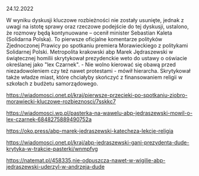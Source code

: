 24.12.2022

W wyniku dyskusji kluczowe rozbieżności nie zostały usunięte, jednak z uwagi na istotę sprawy oraz rzeczowe podejście do tej dyskusji, ustalono, że rozmowy będą kontynuowane – ocenił minister Sebastian Kaleta (Solidarna Polska). To pierwsze oficjalne komentarze polityków Zjednoczonej Prawicy po spotkaniu premiera Morawieckiego z politykami Solidarnej Polski. Metropolita krakowski abp Marek Jędraszewski w świątecznej homilii skrytykował prezydenckie weto do ustawy o oświacie określanej jako "lex Czarnek". - Nie wolno kierować się obawą przed niezadowoleniem czy też nawet protestami - mówił hierarcha. Skrytykował także władze miast, które chciałyby skończyć z finansowaniem religii w szkołach z budżetu samorządowego.

https://wiadomosci.onet.pl/kraj/pierwsze-przecieki-po-spotkaniu-ziobro-morawiecki-kluczowe-rozbieznosci/7sskkc7

https://wiadomosci.wp.pl/pasterka-na-wawelu-abp-jedraszewski-mowil-o-lex-czarnek-6848275889490752a

https://oko.press/abp-marek-jedraszewski-katecheza-lekcje-religia

https://wiadomosci.onet.pl/kraj/abp-jedraszewski-gani-prezydenta-dude-krytyka-w-trakcie-pasterki/wnmpfvg

https://natemat.pl/458335,nie-odpuszcza-nawet-w-wigilie-abp-jedraszewski-uderzyl-w-andrzeja-dude